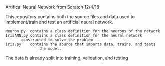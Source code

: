 Artifical Neural Network from Scratch
12/4/18

This repository contains both the source files and data used to implement/train 
and test an artificial neural network.

	Neuron.py  contains a class definition for the neurons of the network
	IrisANN.py contains a class definition for the neural network 
		   constructed to solve the problem
	iris.py    contains the source that imports data, trains, and tests
                   the model.

The data is already split into training, validation, and testing
